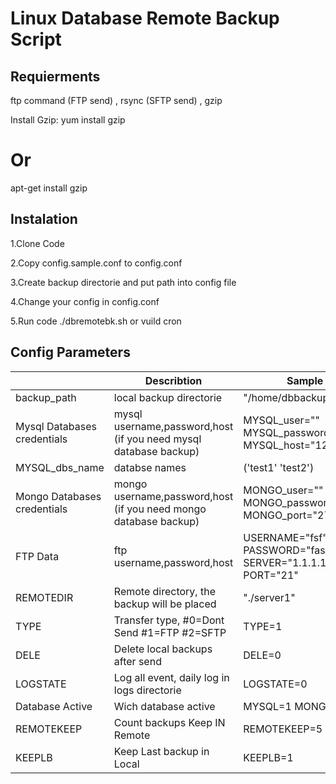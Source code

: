# Linux Database Remote Backup Script

## Requierments

ftp command (FTP send) , rsync  (SFTP send) , gzip

Install Gzip:
yum install gzip
# Or
apt-get install gzip


## Instalation


1.Clone Code 

2.Copy config.sample.conf to config.conf

3.Create backup directorie and put path into config file

4.Change your config in config.conf

5.Run code ./dbremotebk.sh or vuild cron


## Config Parameters

|                |Describtion                          |Sample                         |
|----------------|-------------------------------|-----------------------------|
|backup_path	|local backup directorie            |"/home/dbbackup"           |
| Mysql Databases credentials          |mysql username,password,host (if you need mysql database backup)            |MYSQL_user="" MYSQL_password="" MYSQL_host="127.0.0.1"            |
|MYSQL_dbs_name          |databse names|('test1' 'test2')|
|Mongo Databases credentials          |mongo  username,password,host (if you need mongo database backup)|MONGO_user="" MONGO_password="" MONGO_port="27017"|
|FTP Data          |ftp  username,password,host |USERNAME="fsf" PASSWORD="fasdf" SERVER="1.1.1.1" PORT="21"|
|REMOTEDIR          |Remote directory, the backup will be placed|"./server1"|
|TYPE          |Transfer type, #0=Dont Send #1=FTP #2=SFTP|TYPE=1|
|DELE          |Delete local backups after send|DELE=0|
|LOGSTATE          |Log all event, daily log in logs directorie|LOGSTATE=0|
|Database Active          |Wich database active|MYSQL=1 MONGO=1|
|REMOTEKEEP          |Count backups Keep IN Remote|REMOTEKEEP=5|
|KEEPLB          |Keep Last backup in Local|KEEPLB=1|

